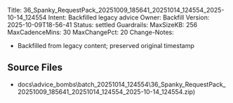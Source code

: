 Title: 36_Spanky_RequestPack_20251009_185641_20251014_124554_2025-10-14_124554
Intent: Backfilled legacy advice
Owner: Backfill
Version: 2025-10-09T18-56-41
Status: settled
Guardrails:
  MaxSizeKB: 256
  MaxCadenceMins: 30
  MaxChangePct: 20
Change-Notes:
  - Backfilled from legacy content; preserved original timestamp

## Source Files
- docs\advice_bombs\batch_20251014_124554\36_Spanky_RequestPack_20251009_185641_20251014_124554_2025-10-14_124554.zip)
